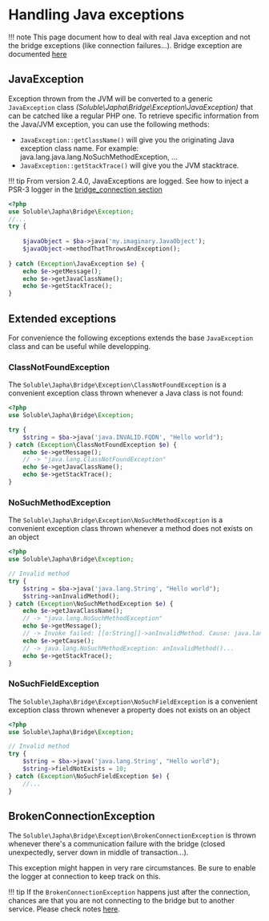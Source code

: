 # Handling Java exceptions

!!! note
    This page document how to deal with real Java exception and not the bridge
    exceptions (like connection failures...). Bridge exception are documented 
    [here](./bridge_connection.md#errors-and-exceptions)  

## JavaException

Exception thrown from the JVM will be converted to a generic `JavaException` class *(Soluble\Japha\Bridge\Exception\JavaException)*
that can be catched like a regular PHP one. To retrieve specific information from
the Java/JVM exception, you can use the following methods: 

- `JavaException::getClassName()` will give you the originating Java exception class name. 
  For example: java.lang.java.lang.NoSuchMethodException, ...
- `JavaException::getStackTrace()` will give you the JVM stacktrace.

!!! tip
    From version 2.4.0, JavaExceptions are logged. See how to inject
    a PSR-3 logger in the [bridge_connection section](./bridge_connection.md)

```php
<?php
use Soluble\Japha\Bridge\Exception;
//...
try {
    
    $javaObject = $ba->java('my.imaginary.JavaObject');
    $javaObject->methodThatThrowsAndException();
    
} catch (Exception\JavaException $e) {    
    echo $e->getMessage();    
    echo $e->getJavaClassName();
    echo $e->getStackTrace();
} 

```

## Extended exceptions

For convenience the following exceptions extends the base `JavaException` class
and can be useful while developping.

### ClassNotFoundException

The `Soluble\Japha\Bridge\Exception\ClassNotFoundException` is a convenient
exception class thrown whenever a Java class is not found:

```php
<?php
use Soluble\Japha\Bridge\Exception;

try {
    $string = $ba->java('java.INVALID.FQDN', "Hello world");
} catch (Exception\ClassNotFoundException $e) {    
    echo $e->getMessage();
    // -> "java.lang.ClassNotFoundException"
    echo $e->getJavaClassName();
    echo $e->getStackTrace();
} 
```

### NoSuchMethodException

The `Soluble\Japha\Bridge\Exception\NoSuchMethodException` is a convenient 
exception class thrown whenever a method does not exists on an object


```php
<?php
use Soluble\Japha\Bridge\Exception;

// Invalid method
try {
    $string = $ba->java('java.lang.String', "Hello world");
    $string->anInvalidMethod();
} catch (Exception\NoSuchMethodException $e) {
    echo $e->getJavaClassName(); 
    // -> "java.lang.NoSuchMethodException" 
    echo $e->getMessage(); 
    // -> Invoke failed: [[o:String]]->anInvalidMethod. Cause: java.lang.NoSuchMethodException: anInvalidMethod()...
    echo $e->getCause(); 
    // -> java.lang.NoSuchMethodException: anInvalidMethod()...   
    echo $e->getStackTrace();
}

```

### NoSuchFieldException

The `Soluble\Japha\Bridge\Exception\NoSuchFieldException` is a convenient 
exception class thrown whenever a property does not exists on an object


```php
<?php
use Soluble\Japha\Bridge\Exception;

// Invalid method
try {
    $string = $ba->java('java.lang.String', "Hello world");
    $string->fieldNotExists = 10;
} catch (Exception\NoSuchFieldException $e) {
    //...
}

```

## BrokenConnectionException

The `Soluble\Japha\Bridge\Exception\BrokenConnectionException` is thrown whenever there's
a communication failure with the bridge (closed unexpectedly, server down in middle of transaction...).
 
This exception might happen in very rare circumstances. Be sure to enable the logger at connection
to keep track on this.
 
!!! tip
    If the `BrokenConnectionException` happens just after the connection, chances
    are that you are not connecting to the bridge but to another service. Please check
    notes [here](./bridge_connection.md#errors_and_exceptions).

